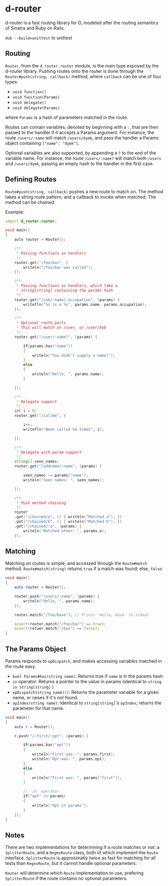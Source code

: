 d-router
========

d-router is a fast routing library for D, modeled after the routing
semantics of Sinatra and Ruby on Rails.

`dub --build=unittest` to unittest

Routing
-------

`Router`, from the `d_router.router` module, is the main type exposed
by the d-router library. Pushing routes onto the router is done
through the `Router#push(string, callback)` method, where `callback` can be one of four types:

 - `void function()`
 - `void function(Params)`
 - `void delegate()`
 - `void delegate(Params)`

where `Params` is a hash of parameters matched in the route.

Routes can contain variables, denoted by beginning with a `:`, that
are then passed to the handler if it accepts a Params argument.
For instance, the route `/users/:name` will match `/users/dymk`, and
pass the handler a Params object containing `["name": "dymk"]`.

Optional variables are also supported, by appending a `?` to the end
of the variable name. For instance, the route `/users/:name?` will match both
`/users` and `/users/dymk`, passing an empty hash to the handler in the first case.

Defining Routes
---------------

`Route#push(string, callback)` pushes a new route to match on. The method takes a
string route pattern, and a callback to invoke when matched. The
method can be chained.

Example:

```d
import d_router.router;

void main()
{
	auto router = Router();

	/**
	 * Passing functions as handlers
	 */
	router.get("/foo/bar", {
		writeln("/foo/bar was called");
	});

	/**
	 * Passing functions as handlers, which take a
	 * string[string] containing the params hash
	 */
	router.get("/job/:name/:occupation", (params) {
		writefln("%s is a %s", params.name, params.occupation);
	});

	/**
	 * Optional route parts
	 * This will match on /user, or /user/bob
	 */
	router.get("/user/:name?", (params) {

		if(params.has("name"))
		{
			writeln("You didn't supply a name!");
		}
		else
		{
			writeln("Hello, ", params.name);
		}

	});

	/**
	 * Delegate support
	 */
	int i = 0;
	router.get("/callme", {

		i++;
		writefln("Been called %d times", i);

	});

	/**
	 * Delegate with param support
	 */
	string[] seen_names;
	router.get("/addname/:name", (params) {

		seen_names ~= params["name"];
		writeln("Seen names: ", seen_names);

	});

	/**
	 * Push method chaining
	 */
	router
	.get("/chained/a", () { writeln("Matched a"); })
	.get("/chained/b", () { writeln("Matched b"); })
	.get("/chained/:o", (params) {
		writeln("Matched other: ", params.o);
	});
```


Matching
--------

Matching on routes is simple, and accessed through the `Route#match`
method. `Route#match(string)` returns `true` if a match was found; else, `false`:

```d
void main()
{
	auto router = Router();

	router.push("/users/:name", (params) {
		writeln("Hello, ", params.name);
	});

	router.match("/foo/Dave"); // Prints `Hello, Dave` to stdout

	assert(router.match("/foo/bar") == true);
	assert(rotuer.match("/baz") == false);
}
```

The Params Object
-----------------

Params responds to `opDispatch`, and makes accessing variables matched
in the route easy.

 - `bool Params#has(string name)`: Returns true if `name` is in the params hash
 - `in` operator: Returns a pointer to the value in params (identical to `string in string[string]` )
 - `opDispatch(string name)()`: Returns the parameter variable for a given name, or raises if it's not found.
 - `opIndex(string name)`: Identical to `string[string]`'s `opIndex`; returns the parameter for that name.

```d
void main()
{
	auto r = Router();

	r.push("/:first/:opt", (params) {

		if(params.has("opt"))
		{
			writeln("First was: ", params.first);
			writeln("Opt was: ", params.opt);
		}
		else
		{
			writeln("First was: ", params["first"]);
		}

		// 'in' operator
		if("opt" in params)
		{
			writeln("Opt in params");
		}
	});
}
```

Notes
-----

There are two implementations for determining if a route matches or not:
a `SplitterRoute`, and a `RegexRoute` class, both of which implement
the `Route` interface. `SplitterRoute` is approximatly twice as fast
for matching for all tests than `RegexRoute`, but it cannot handle
optional parameters.

`Router` will determine which `Route` implementation to use, prefering
`SplitterRoute` if the route contains no optional parameters.
